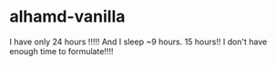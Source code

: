 # alhamd-vanilla

I have only 24 hours !!!!! And I sleep ~9 hours. 15 hours!! I don't have enough time to formulate!!!!
